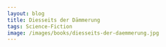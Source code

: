 ```yaml
---
layout: blog
title: Diesseits der Dämmerung
tags: Science-Fiction
image: /images/books/diesseits-der-daemmerung.jpg
---
```

